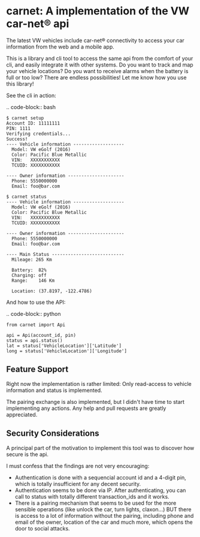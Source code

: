 carnet: A implementation of the VW car-net® api
==================================================

The latest VW vehicles include car-net® connectivity
to access your car information from the web and
a mobile app.

This is a library and cli tool to access the
same api from the comfort of your cli, and easily
integrate it with other systems. Do you want to
track and map your vehicle locations? Do you want
to receive alarms when the battery is full or too
low? There are endless possibilities! Let me know
how you use this library!

See the cli in action:

.. code-block:: bash

    $ carnet setup
    Account ID: 11111111
    PIN: 1111
    Verifying credentials...
    Success!
    ---- Vehicle information -------------------
      Model: VW eGolf (2016)
      Color: Pacific Blue Metallic
      VIN:   XXXXXXXXXXX
      TCUID: XXXXXXXXXXX
    
    ---- Owner information ---------------------
      Phone: 5550000000
      Email: foo@bar.com
    
    $ carnet status
    ---- Vehicle information -------------------
      Model: VW eGolf (2016)
      Color: Pacific Blue Metallic
      VIN:   XXXXXXXXXXX
      TCUID: XXXXXXXXXXX
    
    ---- Owner information ---------------------
      Phone: 5550000000
      Email: foo@bar.com
    
    ---- Main Status ---------------------------
      Mileage: 265 Km
    
      Battery:  82%
      Charging: off
      Range:    146 Km
    
      Location: (37.8197, -122.4786)

And how to use the API:

.. code-block:: python

    from carnet import Api
    
    api = Api(account_id, pin)
    status = api.status()
    lat = status['VehicleLocation']['Latitude']
    long = status['VehicleLocation']['Longitude']

Feature Support
---------------

Right now the implementation is rather limited:
Only read-access to vehicle information and status
is implemented.

The pairing exchange is also implemented, but
I didn't have time to start implementing any
actions. Any help and pull requests are greatly
appreciated.

Security Considerations
-----------------------

A principal part of the motivation to implement
this tool was to discover how secure is the api.

I must confess that the findings are not very
encouraging:
- Authentication is done with a sequencial account
  id and a 4-digit pin, which is totally insufficient
  for any decent security.
- Authentication seems to be done via IP. After
  authenticating, you can call to status with
  totally different transaction_ids and it works.
- There is a pairing mechanism that seems to
  be used for the more sensible operations (like
  unlock the car, turn lights, claxon...) BUT
  there is access to a lot of information
  without the pairing, including phone and
  email of the owner, location of the car and
  much more, which opens the door to social
  attacks.

